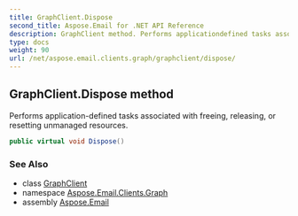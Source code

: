 ```yaml
---
title: GraphClient.Dispose
second_title: Aspose.Email for .NET API Reference
description: GraphClient method. Performs applicationdefined tasks associated with freeing releasing or resetting unmanaged resources
type: docs
weight: 90
url: /net/aspose.email.clients.graph/graphclient/dispose/
---
```

## GraphClient.Dispose method

Performs application-defined tasks associated with freeing, releasing, or resetting unmanaged resources.

```csharp
public virtual void Dispose()
```

### See Also

* class [GraphClient](../)
* namespace [Aspose.Email.Clients.Graph](../../graphclient/)
* assembly [Aspose.Email](../../../)


